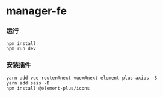 # manager-fe
### 运行
```
npm install
npm run dev
```

### 安装插件
```
yarn add vue-router@next vuex@next element-plus axios -S
yarn add sass -D
npm install @element-plus/icons 
```

